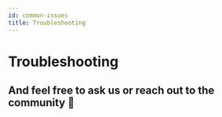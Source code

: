 ```yaml
---
id: common-issues
title: Troubleshooting
---
```


# Troubleshooting


## And feel free to ask us or reach out to the community 🙂